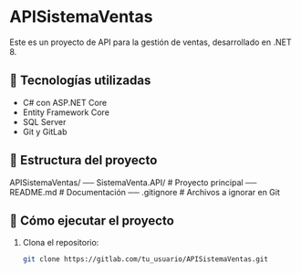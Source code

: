 # APISistemaVentas

Este es un proyecto de API para la gestión de ventas, desarrollado en .NET 8.

## 🚀 Tecnologías utilizadas
- C# con ASP.NET Core
- Entity Framework Core
- SQL Server
- Git y GitLab

## 📂 Estructura del proyecto
APISistemaVentas/ 
── SistemaVenta.API/ # Proyecto principal 
── README.md # Documentación 
── .gitignore # Archivos a ignorar en Git

## 🚀 Cómo ejecutar el proyecto
1. Clona el repositorio:
   ```sh
   git clone https://gitlab.com/tu_usuario/APISistemaVentas.git
